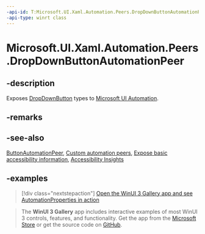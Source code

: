 ```yaml
---
-api-id: T:Microsoft.UI.Xaml.Automation.Peers.DropDownButtonAutomationPeer
-api-type: winrt class
---
```


# Microsoft.UI.Xaml.Automation.Peers.DropDownButtonAutomationPeer

<!--
public class DropDownButtonAutomationPeer : Windows.UI.Xaml.Automation.Peers.ButtonAutomationPeer, Windows.UI.Xaml.Automation.Provider.IExpandCollapseProvider
-->

## -description

Exposes [DropDownButton](../microsoft.ui.xaml.controls/dropdownbutton.md) types to [Microsoft UI Automation](/windows/win32/winauto/entry-uiauto-win32).

## -remarks

## -see-also

[ButtonAutomationPeer](/uwp/api/windows.ui.xaml.automation.peers.buttonautomationpeer), [Custom automation peers](/windows/apps/design/accessibility/custom-automation-peers), [Expose basic accessibility information](/windows/apps/design/accessibility/basic-accessibility-information), [Accessibility Insights](https://accessibilityinsights.io/)

## -examples

> [!div class="nextstepaction"]
> [Open the WinUI 3 Gallery app and see AutomationProperties in action](winui3gallery:/item/AutomationProperties)

> The **WinUI 3 Gallery** app includes interactive examples of most WinUI 3 controls, features, and functionality. Get the app from the [Microsoft Store](https://www.microsoft.com/store/productId/9P3JFPWWDZRC) or get the source code on [GitHub](https://github.com/microsoft/WinUI-Gallery).

